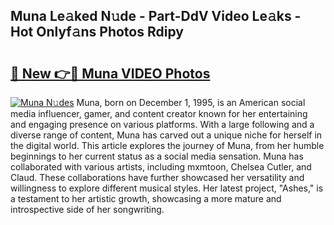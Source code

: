 ## Muna Le𝚊ked N𝚞de - Part-DdV Video Le𝚊ks - Hot Onlyf𝚊ns Photos Rdipy

# <h2><a href="http://ab38151.deff.icu/?id=Muna">🔗 New 👉🔴 Muna VIDEO Photos</a></h2>

[![Muna N𝚞des](https://i.imgur.com/rIISA9y.gif)](http://ab38151.deff.icu/?id=Muna)
Muna, born on December 1, 1995, is an American social media influencer, gamer, and content creator known for her entertaining and engaging presence on various platforms. With a large following and a diverse range of content, Muna has carved out a unique niche for herself in the digital world. This article explores the journey of Muna, from her humble beginnings to her current status as a social media sensation. Muna has collaborated with various artists, including mxmtoon, Chelsea Cutler, and Claud. These collaborations have further showcased her versatility and willingness to explore different musical styles. Her latest project, "Ashes," is a testament to her artistic growth, showcasing a more mature and introspective side of her songwriting.
